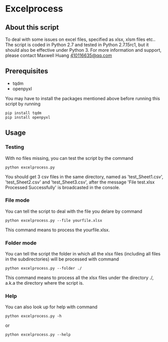 # Excelprocess
## About this script
To deal with some issues on excel files, specified as xlsx, xlsm files etc.. The script is coded in Python 2.7 and tested in Python 2.7.15rc1, but it should also be effective under Python 3. 
For more information and support, please contact Maxwell Huang <410116635@qq.com>

## Prerequisites
* tqdm
* openpyxl

You may have to install the packages mentioned above before running this script by running

```shell
pip install tqdm
pip install openpyxl
```
## Usage
### Testing
With no files missing, you can test the script by the command

```shell
python excelprocess.py
```

You should get 3 csv files in the same directory, named as 'test_Sheet1.csv', 'test_Sheet2.csv' and 'test_Sheet3.csv', after the message 'File test.xlsx Processed Successfully' is broadcasted in the console.

### File mode
You can tell the script to deal with the file you delare by command

```shell
python excelprocess.py --file yourfile.xlsx
```

This command means to process the yourfile.xlsx.

### Folder mode
You can tell the script the folder in which all the xlsx files (including all files in the subdirectories) will be processed with command

```shell
python excelprocess.py --folder ./
```

This command means to process all the xlsx files under the directory ./, a.k.a the directory where the script is.

### Help
You can also look up for help with command

```shell
python excelprocess.py -h 
```
or
```shell
python excelprocess.py --help
```
